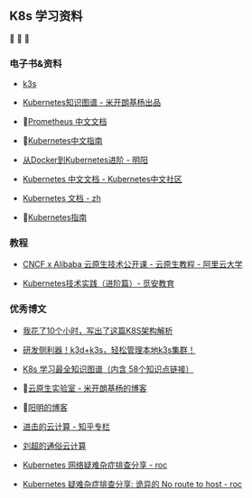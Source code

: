 ## K8s 学习资料

📘 👦 📌

### 电子书&资料

- [k3s](https://www.rancher.cn/rancher-k3s/)

- [Kubernetes知识图谱 - 米开朗基杨出品](https://www.processon.com/view/link/5ac64532e4b00dc8a02f05eb#map)

- 📘[Prometheus 中文文档](https://ryanyang.gitbook.io/prometheus/)

- 📘[Kubernetes中文指南](https://jimmysong.io/kubernetes-handbook/)

- [从Docker到Kubernetes进阶 - 明阳](https://www.qikqiak.com/k8s-book/) 

- [Kubernetes 中文文档 - Kubernetes中文社区](http://docs.kubernetes.org.cn/)

- [Kubernetes 文档 - zh](https://kubernetes.io/zh/docs/home/) 

- 📘[Kubernetes指南](https://kubernetes.feisky.xyz/)


### 教程

- [CNCF x Alibaba 云原生技术公开课 - 云原生教程 - 阿里云大学](https://edu.aliyun.com/roadmap/cloudnative?spm=a1z389.11499242.0.0.65452413sISWj4&utm_content=g_1000072542)

- [Kubernetes技术实践（进阶篇）- 觅安教育](https://github.com/findsec-cn/k201)

### 优秀博文

- [我花了10个小时，写出了这篇K8S架构解析](https://mp.weixin.qq.com/s/c6fuKIzn7noveNKE17e_gw)

- [研发侧利器！k3d+k3s，轻松管理本地k3s集群！](https://mp.weixin.qq.com/s/H1TwCTI2sExyh-yHM30gng)

- [K8s 学习最全知识图谱（内含 58个知识点链接）](https://mp.weixin.qq.com/s/msK9vVBxygTNqgajLSnAfQ)
- 👦[云原生实验室 - 米开朗基杨的博客](https://fuckcloudnative.io/)
- 👦[阳明的博客](https://www.qikqiak.com/)

- [进击的云计算 - 知乎专栏](https://zhuanlan.zhihu.com/c_148580541)

- [刘超的通俗云计算](https://blog.csdn.net/popsuper1982)

- [Kubernetes 网络疑难杂症排查分享 - roc](https://mp.weixin.qq.com/s/2dvahn8twJJKlCqigvG7mA) 

- [Kubernetes 疑难杂症排查分享: 诡异的 No route to host - roc](https://mp.weixin.qq.com/s/sN4ztCVJT-4HGRfkApr65w)

